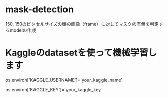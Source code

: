 # mask-detection
150, 150のピクセルサイズの顔の画像（frame）に対してマスクの有無を判定するmodelの作成

# Kaggleのdatasetを使って機械学習します
os.environ['KAGGLE_USERNAME']='your_kaggle_name'

os.environ['KAGGLE_KEY']='your_kaggle_key'
